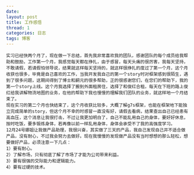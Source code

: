 ```yaml
---
date: 
layout: post
title: 工作感悟
thread: 1
categories: 日志
tags: 博客
---
```

	实习已经快两个月了，现在做一下总结，首先我非常喜欢我的团队，感谢团队的每个成员给我帮助和鼓励，工作第一个月，我感觉每天都在挣扎，由于感冒，每天头痛的很厉害，我每天坚持，不敢请假，若请假怕领导说，结果就这样每天坚持的，就这样很挣扎的度过了第一个月，这个月收获也很多，毕竟是自己喜欢的工作，当我开发我自己的第一个story时对框架感到很陌生，遇到了很多问题，这期间得到了博士和嗣元的很多帮助，正的很感谢您们，在您们的帮助下，我的第一个story上线。这个月我选择了搬到外面租房住，选择了和俊红合租，每天在下班的路上俊红给我讲解物流地图的业务，在他的帮助下我也慢慢的理解我们团队的业务，就这样地一个月结束了。
	现在实习的第二个月也快结束了，这个月收获比较多，大概了解g7s框架，也能在框架地下能独立完成简单的story，但这个月不幸的时感冒一直没有好，请假去看病，结果查出自己已经患有高血压，这个消息让我很打击，不过让我更加明白了，自己不能乱用自己的身体，要好好休息，按时吃饭，要多锻炼身体，若再像以前一样乱用身体，身体会承受不了我的高强度学习。
	12月24号娜姐让我做产品助理，我很兴奋，其实做了三天的产品，我自己发现自己并不适合做产品，没有耐心，不过我会努力去做好。现在我慢慢的发现做产品没有当时想想的那么轻松，想要做好产品，必须注意一下几点：
	1）要有耐心。
	2）了解市场，只有彻底了解了市场了才能为公司带来利益。
	3）要有很强的交际能力和逻辑能力。
	4）要有过硬的技术。
